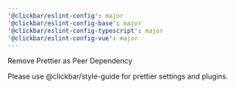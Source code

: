 ```yaml
---
'@clickbar/eslint-config': major
'@clickbar/eslint-config-base': major
'@clickbar/eslint-config-typescript': major
'@clickbar/eslint-config-vue': major
---
```


Remove Prettier as Peer Dependency

Please use @clickbar/style-guide for prettier settings and plugins.
